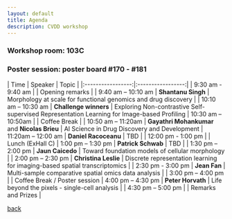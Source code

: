 ```yaml
---
layout: default
title: Agenda
description: CVDD workshop 
---
```


### Workshop room: 103C
### Poster session: poster board \#170 - \#181


| Time |  Speaker | Topic |
|:-----------------:|:-----------------:|
| 9:30 am - 9:40 am | | Opening remarks |
| 9:40 am – 10:10 am |  **Shantanu Singh** | Morphology at scale for functional genomics and drug discovery |
| 10:10 am – 10:30 am |  **Challenge winners** | Exploring Non-contrastive Self-supervised Representation Learning for Image-based Profiling
| 10:30 am – 10:50am | |  Coffee Break |
| 10:50 am – 11:20am |  **Gayathri Mohankumar** and **Nicolas Brieu** |  AI Science in Drug Discovery and Development
| 11:20am  – 12:00 am |  **Daniel Racoceanu** | TBD |
| 12:00 pm - 1:00 pm | | Lunch (ExHall C) 
| 1:00 pm – 1:30 pm |  **Patrick Schwab** | TBD |
| 1:30 pm – 2:00 pm |  **Jaun Caicedo** | Toward foundation models of cellular morphology |
| 2:00 pm – 2:30 pm |  **Christina Leslie** | Discrete representation learning for imaging-based spatial transcriptomics |
| 2:30 pm - 3:00 pm |  **Jean Fan** | Multi-sample comparative spatial omics data analysis |
| 3:00 pm – 4:00 pm | |  Coffee Break / Poster session 
| 4:00 pm – 4:30 pm |  **Peter Horvath** | Life beyond the pixels - single-cell analysis |
| 4:30 pm – 5:00 pm |  | Remarks and Prizes | 


[back](./)
